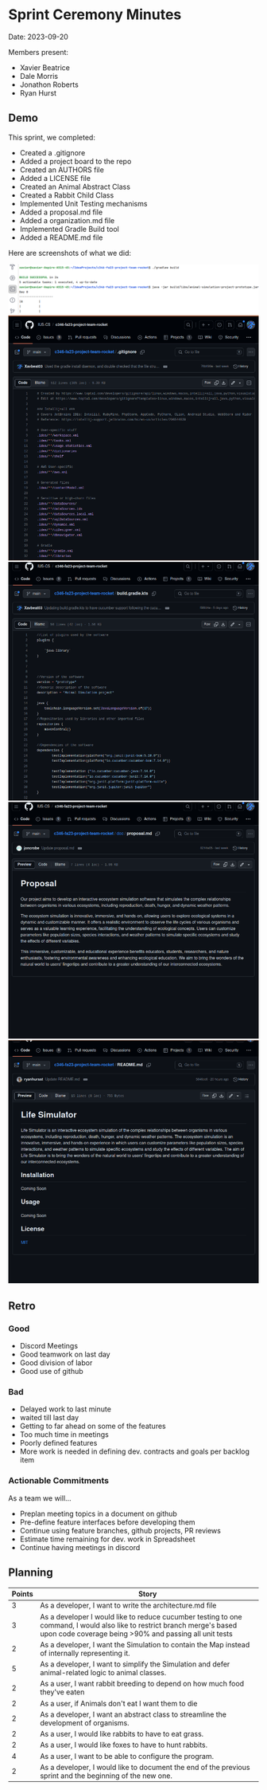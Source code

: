 # Sprint Ceremony Minutes
  
Date: 2023-09-20

Members present:

* Xavier Beatrice
* Dale Morris
* Jonathon Roberts
* Ryan Hurst
  
## Demo

This sprint, we completed:

* Created a .gitignore
* Added a project board to the repo
* Created an AUTHORS file
* Added a LICENSE file
* Created an Animal Abstract Class
* Created a Rabbit Child Class
* Implemented Unit Testing mechanisms
* Added a proposal.md file
* Added a organization.md file
* Implemented Gradle Build tool
* Added a README.md file

Here are screenshots of what we did:

![Terminal running Simulation](/doc/s1pics/RunningSimulationProgramS1.png)
![.gitignore picture](/doc/s1pics/GitignorePictureS1.png)
![Gradlebuild picture](/doc/s1pics/GradleBuildPictureS1.png)
![Proposal picture](/doc/s1pics/ProposalPictureS1.png)
![README picture](/doc/s1pics/ReadmePictureS1.png)



## Retro

### Good

* Discord Meetings
* Good teamwork on last day
* Good division of labor
* Good use of github

### Bad

* Delayed work to last minute
* waited till last day
* Getting to far ahead on some of the features
* Too much time in meetings
* Poorly defined features
* More work is needed in defining dev. contracts and goals per backlog item

### Actionable Commitments

As a team we will...

* Preplan meeting topics in a document on github
* Pre-define feature interfaces before developing them
* Continue using feature branches, github projects, PR reviews
* Estimate time remaining for dev. work in Spreadsheet
* Continue having meetings in discord

## Planning



Points | Story
-------|--------
3      | As a developer, I want to write the architecture.md file
3      | As a developer I would like to reduce cucumber testing to one command, I would also like to restrict branch merge's based upon code coverage being >90% and passing all unit tests
2      | As a developer, I want the Simulation to contain the Map instead of internally representing it.
5      | As a developer, I want to simplify the Simulation and defer animal-related logic to animal classes.
2      | As a user, I want rabbit breeding to depend on how much food they've eaten
2      | As a user, if Animals don't eat I want them to die
2      | As a developer, I want an abstract class to streamline the development of organisms.
2      | As a user, I would like rabbits to have to eat grass.
2      | As a user, I would like foxes to have to hunt rabbits.
4      | As a user, I want to be able to configure the program.
2      | As a developer, I would like to document the end of the previous sprint and the beginning of the new one.
